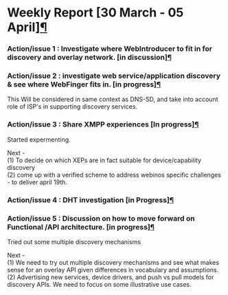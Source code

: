 Weekly Report [30 March - 05 April][¶](#Weekly-Report-30-March-05-April)
========================================================================

### Action/issue 1 : Investigate where WebIntroducer to fit in for discovery and overlay network. [in discussion][¶](#Actionissue-1-Investigate-where-WebIntroducer-to-fit-in-for-discovery-and-overlay-network-in-discussion)

### Action/issue 2 : investigate web service/application discovery & see where WebFinger fits in. [in progress][¶](#Actionissue-2-investigate-web-serviceapplication-discovery-38-see-where-WebFinger-fits-in-in-progress)

This Will be considered in same context as DNS-SD, and take into account
role of ISP's in supporting discovery services.

### Action/issue 3 : Share XMPP experiences [In progress][¶](#Actionissue-3-Share-XMPP-experiences-In-progress)

Started expermenting.

Next -\
(1) To decide on which XEPs are in fact suitable for device/capability
discovery\
(2) come up with a verified scheme to address webinos specific
challenges - to deliver april 19th.

### Action/issue 4 : DHT investigation [in Progress][¶](#Actionissue-4-DHT-investigation-in-Progress)

### Action/issue 5 : Discussion on how to move forward on Functional /API architecture. [in progress][¶](#Actionissue-5-Discussion-on-how-to-move-forward-on-Functional-API-architecture-in-progress)

Tried out some multiple discovery mechanisms

Next -\
(1) We need to try out multiple discovery mechanisms and see what makes
sense for an overlay API given differences in vocabulary and
assumptions.\
(2) Advertising new services, device drivers, and push vs pull models
for discovery APIs. We need to focus on some illustrative use cases.

